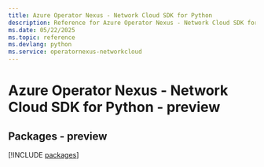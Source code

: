 ```yaml
---
title: Azure Operator Nexus - Network Cloud SDK for Python
description: Reference for Azure Operator Nexus - Network Cloud SDK for Python
ms.date: 05/22/2025
ms.topic: reference
ms.devlang: python
ms.service: operatornexus-networkcloud
---
```

# Azure Operator Nexus - Network Cloud SDK for Python - preview
## Packages - preview
[!INCLUDE [packages](operator-nexus---network-cloud-index.md)]
